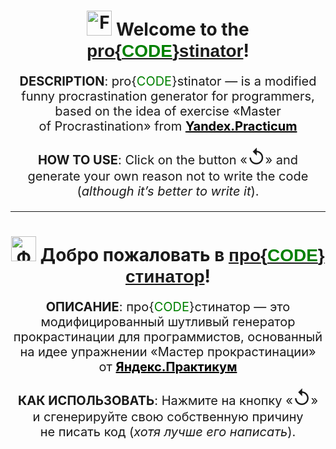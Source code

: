 <h1 align="center"><a href="https://www.flagistrany.ru/ssha"><img alt="Flag of the United States of America"
            src="https://cdn-0.emojis.wiki/emoji-pics/twitter/united-states-twitter.png" width="40" /></a> Welcome
    to&nbsp;the
    <span style="font-family:Verdana, Geneva, Tahoma, sans-serif;"><a href="https://kacivan.github.io/proCODEstinator/">pro{<span
            style='color: green;'>CODE</span>}stinator</a></span>!</h1>
<p align="center" style="font-size: 20px;"><b>DESCRIPTION</b>: pro{<span
        style='color: green;'>CODE</span>}stinator&nbsp;&mdash; is&nbsp;a&nbsp;modified funny procrastination generator
    for programmers, based on&nbsp;the idea of exercise &laquo;Master of&nbsp;Procrastination&raquo; from <a
        style="font-weight: bold; color: black;" href="https://practicum.yandex.ru">Yandex.Practicum</a></p>
<p align="center" style="font-size: 20px;"><b>HOW
        TO&nbsp;USE</b>: Click on&nbsp;the button &laquo;<span style="font-size: 30px;">↺</span>&raquo; and generate
    your own reason not to&nbsp;write the code (<i>although it&rsquo;s better to&nbsp;write&nbsp;it</i>).</p>
<hr>
<h1 align="center"><a href="https://www.flagistrany.ru/rossija"><img alt="Флаг России"
            src="https://cdn-0.emojis.wiki/emoji-pics/twitter/russia-twitter.png" width="40" /></a></a> Добро пожаловать
    в&nbsp;<span style="font-family:Verdana, Geneva, Tahoma, sans-serif;"><a href="https://kacivan.github.io/proCODEstinator/">про{<span
            style='color: green;'>CODE</span>}стинатор</a></span>!</h1>
<p align="center" style="font-size: 20px;"><b>ОПИСАНИЕ</b>:
    про{<span style='color: green;'>CODE</span>}стинатор&nbsp;&mdash; это модифицированный шутливый генератор
    прокрастинации для программистов, основанный на идее&nbsp;упражнении &laquo;Мастер прокрастинации&raquo; от&nbsp;<a
        style="font-weight: bold; color: black;" href="https://practicum.yandex.ru">Яндекс.Практикум</a></p>
<p align="center" style="font-size: 20px;"><b>КАК
        ИСПОЛЬЗОВАТЬ</b>: Нажмите на&nbsp;кнопку &laquo;<span style="font-size: 30px;">↺</span>&raquo;
    и&nbsp;сгенерируйте свою собственную причину не&nbsp;писать код (<i>хотя лучше его написать</i>).</p>
